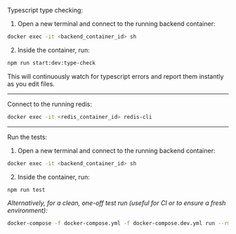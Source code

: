 Typescript type checking:

1. Open a new terminal and connect to the running backend container:

```bash
docker exec -it <backend_container_id> sh
```

2. Inside the container, run:

```bash
npm run start:dev:type-check
```

This will continuously watch for typescript errors and report them instantly as you edit files.

---

Connect to the running redis:

```bash
docker exec -it <redis_container_id> redis-cli
```

---

Run the tests:

1. Open a new terminal and connect to the running backend container:

```bash
docker exec -it <backend_container_id> sh
```

2. Inside the container, run:

```bash
npm run test
```

_Alternatively, for a clean, one-off test run (useful for CI or to ensure a fresh environment):_

```bash
docker-compose -f docker-compose.yml -f docker-compose.dev.yml run --rm backend npm run test
```
